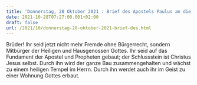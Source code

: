 ```yaml
---
title: 'Donnerstag, 28 Oktober 2021 : Brief des Apostels Paulus an die Epheser 2,19-22.'
date: 2021-10-28T07:27:00.001+02:00
draft: false
url: /2021/10/donnerstag-28-oktober-2021-brief-des.html
---
```


Brüder! Ihr seid jetzt nicht mehr Fremde ohne Bürgerrecht, sondern Mitbürger der Heiligen und Hausgenossen Gottes. Ihr seid auf das Fundament der Apostel und Propheten gebaut; der Schlussstein ist Christus Jesus selbst. Durch ihn wird der ganze Bau zusammengehalten und wächst zu einem heiligen Tempel im Herrn. Durch ihn werdet auch ihr im Geist zu einer Wohnung Gottes erbaut.
